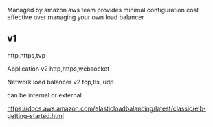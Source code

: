 Managed by amazon aws team
provides minimal configuration
cost effective over managing your own load balancer

v1
-
http,https,tvp

Application v2
http,https,websocket

Network load balancer v2
tcp,tls, udp

can be internal or external

https://docs.aws.amazon.com/elasticloadbalancing/latest/classic/elb-getting-started.html

